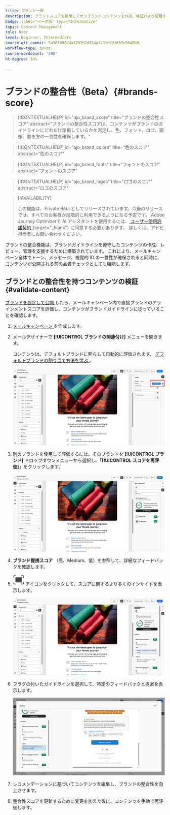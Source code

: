 ```yaml
---
title: ブランド一致
description: ブランドスコアを使用してオンブランドコンテンツを作成、検証および管理する方法について説明します。
badge: label="ベータ版" type="Informative"
topic: Content Management
role: User
level: Beginner, Intermediate
source-git-commit: 5a30f898dda1297b7d754af431d9d1803c0b48b8
workflow-type: tm+mt
source-wordcount: '290'
ht-degree: 14%

---
```


# ブランドの整合性（Beta）{#brands-score}

>[!CONTEXTUALHELP]
>id="ajo_brand_score"
>title="ブランドの整合性スコア"
>abstract="ブランドの整合性スコアは、コンテンツがブランドのガイドラインにどれだけ準拠しているかを測定し、色、フォント、ロゴ、画像、書き方の一貫性を確保します。"

>[!CONTEXTUALHELP]
>id="ajo_brand_colors"
>title="色のスコア"
>abstract="色のスコア"

>[!CONTEXTUALHELP]
>id="ajo_brand_fonts"
>title="フォントのスコア"
>abstract="フォントのスコア"

>[!CONTEXTUALHELP]
>id="ajo_brand_logos"
>title="ロゴのスコア"
>abstract="ロゴのスコア"

>[!AVAILABILITY]
>
>この機能は、Private Beta としてリリースされています。今後のリリースでは、すべてのお客様が段階的に利用できるようになる予定です。
>Adobe Journey Optimizerで AI アシスタントを使用するには、[ ユーザー使用許諾契約 ](https://www.adobe.com/jp/legal/licenses-terms/adobe-dx-gen-ai-user-guidelines.html){target="_blank"} に同意する必要があります。 詳しくは、アドビ担当者にお問い合わせください。

ブランドの整合機能は、ブランドガイドラインを遵守したコンテンツの作成、レビュー、管理を支援するために構築されています。 これにより、メールキャンペーン全体でトーン、メッセージ、視覚的 ID の一貫性が確保されると同時に、コンテンツが公開される前の品質チェックとしても機能します。

## ブランドとの整合性を持つコンテンツの検証 {#validate-content}

[ ブランドを設定して公開 ](brands.md) したら、メールキャンペーン内で直接ブランドのアラインメントスコアを評価し、コンテンツがブランドガイドラインに従っていることを確認します。

1. [ メールキャンペーン ](../campaigns/create-campaign.md) を作成します。

1. メールデザイナーで **[!UICONTROL ブランドの関連付け]** メニューを開きます。

   コンテンツは、デフォルトブランドに照らして自動的に評価されます。 [ デフォルトブランドの割り当て方法を学ぶ ](brands.md)。

   ![](assets/brand-score-1.png)

1. 別のブランドを使用して評価するには、そのブランドを **[!UICONTROL ブランド]** ドロップダウンメニューから選択し、「**[!UICONTROL スコアを再評価]**」をクリックします。

   ![](assets/brand-score-2.png)

1. **ブランド提携スコア** （高、Medium、低）を参照して、詳細なフィードバックを確認します。

1. ![ 画像の代替テキストを詳しく見る ](assets/do-not-localize/Smock_FullScreen_18_N.svg " 全画面 ") アイコンをクリックして、スコアに関するより多くのインサイトを表示します。

   ![](assets/brand-score-3.png)

1. フラグの付いたガイドラインを選択して、特定のフィードバックと提案を表示します。

   ![](assets/brand-score-4.png)

1. レコメンデーションに基づいてコンテンツを編集し、ブランドの整合性を向上させます。

1. 整合性スコアを更新するために変更を加えた後に、コンテンツを手動で再評価します。
